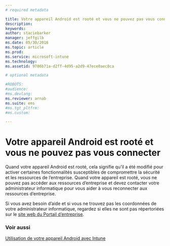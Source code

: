 ```yaml
---
# required metadata

title: Votre appareil Android est rooté et vous ne pouvez pas vous connecter | Microsoft Intune
description:
keywords:
author: staciebarker
manager: jeffgilb
ms.date: 05/30/2016
ms.topic: article
ms.prod:
ms.service: microsoft-intune
ms.technology:
ms.assetid: 9786b71a-d2ff-4d95-a2d9-47ece0aec8ca

# optional metadata

#ROBOTS:
#audience:
#ms.devlang:
ms.reviewer: arnab
ms.suite: ems
#ms.tgt_pltfrm:
#ms.custom:

---
```



# Votre appareil Android est rooté et vous ne pouvez pas vous connecter

Quand votre appareil Android est rooté, cela signifie qu’il a été modifié pour activer certaines fonctionnalités susceptibles de compromettre la sécurité et les ressources de l’entreprise. Quand votre appareil est rooté, vous ne pouvez pas accéder aux ressources d’entreprise et devez contacter votre administrateur informatique pour vous aider à vous reconnecter aux ressources d’entreprise.

Si vous avez besoin d’aide et si vous ne trouvez pas les coordonnées de votre administrateur informatique, regardez si elles ne sont pas répertoriées sur le [site web du Portail d’entreprise](http://portal.manage.microsoft.com).

### Voir aussi
[Utilisation de votre appareil Android avec Intune](using-your-android-device-with-intune.md)

<!--HONumber=Jun16_HO1-->


